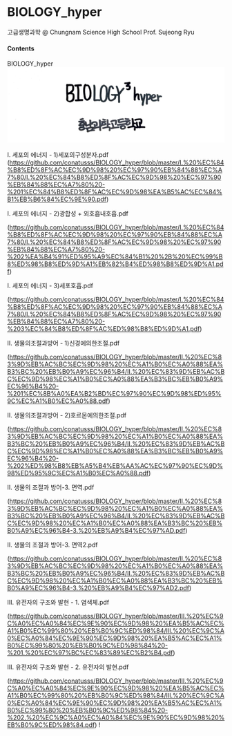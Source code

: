 # BIOLOGY_hyper
고급생명과학 @ Chungnam Science High School
Prof. Sujeong Ryu

#### Contents
BIOLOGY_hyper
![hyper](https://github.com/conatusss/BIOLOGY_hyper/blob/master/hyper.png)

I. 세포의 에너지 - 1)세포의구성분자.pdf
(https://github.com/conatusss/BIOLOGY_hyper/blob/master/I.%20%EC%84%B8%ED%8F%AC%EC%9D%98%20%EC%97%90%EB%84%88%EC%A7%80/I.%20%EC%84%B8%ED%8F%AC%EC%9D%98%20%EC%97%90%EB%84%88%EC%A7%80%20-%201%EC%84%B8%ED%8F%AC%EC%9D%98%EA%B5%AC%EC%84%B1%EB%B6%84%EC%9E%90.pdf)

I. 세포의 에너지 - 2)광합성 + 외호흡내호흡.pdf

(https://github.com/conatusss/BIOLOGY_hyper/blob/master/I.%20%EC%84%B8%ED%8F%AC%EC%9D%98%20%EC%97%90%EB%84%88%EC%A7%80/I.%20%EC%84%B8%ED%8F%AC%EC%9D%98%20%EC%97%90%EB%84%88%EC%A7%80%20-%202%EA%B4%91%ED%95%A9%EC%84%B1%20%2B%20%EC%99%B8%ED%98%B8%ED%9D%A1%EB%82%B4%ED%98%B8%ED%9D%A1.pdf)

I. 세포의 에너지 - 3)세포호흡.pdf

(https://github.com/conatusss/BIOLOGY_hyper/blob/master/I.%20%EC%84%B8%ED%8F%AC%EC%9D%98%20%EC%97%90%EB%84%88%EC%A7%80/I.%20%EC%84%B8%ED%8F%AC%EC%9D%98%20%EC%97%90%EB%84%88%EC%A7%80%20-%203%EC%84%B8%ED%8F%AC%ED%98%B8%ED%9D%A1.pdf)


II. 생물의조절과방어 - 1)신경에의한조절.pdf

(https://github.com/conatusss/BIOLOGY_hyper/blob/master/II.%20%EC%83%9D%EB%AC%BC%EC%9D%98%20%EC%A1%B0%EC%A0%88%EA%B3%BC%20%EB%B0%A9%EC%96%B4/II.%20%EC%83%9D%EB%AC%BC%EC%9D%98%EC%A1%B0%EC%A0%88%EA%B3%BC%EB%B0%A9%EC%96%B4%20-%201%EC%8B%A0%EA%B2%BD%EC%97%90%EC%9D%98%ED%95%9C%EC%A1%B0%EC%A0%88.pdf)

II. 생물의조절과방어 - 2)호르몬에의한조절.pdf

(https://github.com/conatusss/BIOLOGY_hyper/blob/master/II.%20%EC%83%9D%EB%AC%BC%EC%9D%98%20%EC%A1%B0%EC%A0%88%EA%B3%BC%20%EB%B0%A9%EC%96%B4/II.%20%EC%83%9D%EB%AC%BC%EC%9D%98%EC%A1%B0%EC%A0%88%EA%B3%BC%EB%B0%A9%EC%96%B4%20-%202%ED%98%B8%EB%A5%B4%EB%AA%AC%EC%97%90%EC%9D%98%ED%95%9C%EC%A1%B0%EC%A0%88.pdf)

II. 생물의 조절과 방어-3. 면역.pdf

(https://github.com/conatusss/BIOLOGY_hyper/blob/master/II.%20%EC%83%9D%EB%AC%BC%EC%9D%98%20%EC%A1%B0%EC%A0%88%EA%B3%BC%20%EB%B0%A9%EC%96%B4/II.%20%EC%83%9D%EB%AC%BC%EC%9D%98%20%EC%A1%B0%EC%A0%88%EA%B3%BC%20%EB%B0%A9%EC%96%B4-3.%20%EB%A9%B4%EC%97%AD.pdf)

II. 생물의 조절과 방어-3. 면역2.pdf

(https://github.com/conatusss/BIOLOGY_hyper/blob/master/II.%20%EC%83%9D%EB%AC%BC%EC%9D%98%20%EC%A1%B0%EC%A0%88%EA%B3%BC%20%EB%B0%A9%EC%96%B4/II.%20%EC%83%9D%EB%AC%BC%EC%9D%98%20%EC%A1%B0%EC%A0%88%EA%B3%BC%20%EB%B0%A9%EC%96%B4-3.%20%EB%A9%B4%EC%97%AD2.pdf)



III. 유전자의 구조와 발현 - 1. 염색체.pdf

(https://github.com/conatusss/BIOLOGY_hyper/blob/master/III.%20%EC%9C%A0%EC%A0%84%EC%9E%90%EC%9D%98%20%EA%B5%AC%EC%A1%B0%EC%99%80%20%EB%B0%9C%ED%98%84/III.%20%EC%9C%A0%EC%A0%84%EC%9E%90%EC%9D%98%20%EA%B5%AC%EC%A1%B0%EC%99%80%20%EB%B0%9C%ED%98%84%20-%201.%20%EC%97%BC%EC%83%89%EC%B2%B4.pdf)

III. 유전자의 구조와 발현 - 2. 유전자의 발현.pdf

(https://github.com/conatusss/BIOLOGY_hyper/blob/master/III.%20%EC%9C%A0%EC%A0%84%EC%9E%90%EC%9D%98%20%EA%B5%AC%EC%A1%B0%EC%99%80%20%EB%B0%9C%ED%98%84/III.%20%EC%9C%A0%EC%A0%84%EC%9E%90%EC%9D%98%20%EA%B5%AC%EC%A1%B0%EC%99%80%20%EB%B0%9C%ED%98%84%20-%202.%20%EC%9C%A0%EC%A0%84%EC%9E%90%EC%9D%98%20%EB%B0%9C%ED%98%84.pdf)
!
